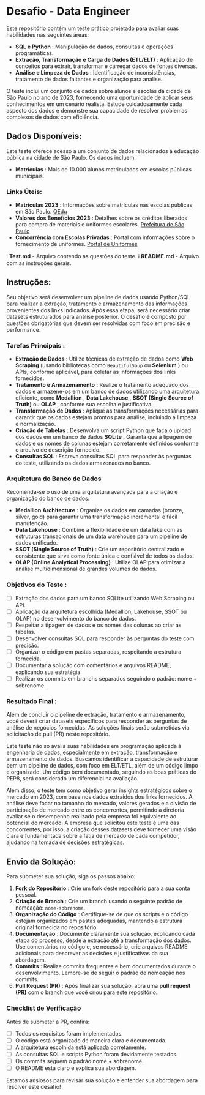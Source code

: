 # **Desafio - Data Engineer**

Este repositório contém um teste prático projetado para avaliar suas habilidades nas seguintes áreas:

* **SQL e Python** : Manipulação de dados, consultas e operações programáticas.
* **Extração, Transformação e Carga de Dados (ETL/ELT)** : Aplicação de conceitos para extrair, transformar e carregar dados de fontes diversas.
* **Análise e Limpeza de Dados** : Identificação de inconsistências, tratamento de dados faltantes e organização para análise.

O teste inclui um conjunto de dados sobre alunos e escolas da cidade de São Paulo no ano de 2023, fornecendo uma oportunidade de aplicar seus conhecimentos em um cenário realista. Estude cuidadosamente cada aspecto dos dados e demonstre sua capacidade de resolver problemas complexos de dados com eficiência.

## **Dados Disponíveis:**

Este teste oferece acesso a um conjunto de dados relacionados à educação pública na cidade de São Paulo. Os dados incluem:

* **Matrículas** : Mais de 10.000 alunos matriculados em escolas públicas municipais.

### Links Úteis:

* **Matrículas 2023** : Informações sobre matrículas nas escolas públicas em São Paulo. [QEdu](https://qedu.org.br/municipio/3550308-sao-paulo)
* **Valores dos Benefícios 2023** : Detalhes sobre os créditos liberados para compra de materiais e uniformes escolares. [Prefeitura de São Paulo](https://capital.sp.gov.br/w/noticia/prefeitura-libera-creditos-para-compra-de-material-e-uniforme-escolar-para-mais-de-28-6-mil-novos-estudantes-matriculados-na-rede-municipal)
* **Concorrência com Escolas Privadas** : Portal com informações sobre o fornecimento de uniformes. [Portal de Uniformes](https://portaldeuniformes.sme.prefeitura.sp.gov.br/)

ℹ️ **Test.md** - Arquivo contendo as questões do teste.
ℹ️ **README.md** - Arquivo com as instruções gerais.

## **Instruções:**

Seu objetivo será desenvolver um pipeline de dados usando Python/SQL para realizar a extração, tratamento e armazenamento das informações provenientes dos links indicados. Após essa etapa, será necessário criar datasets estruturados para análise posterior. O desafio é composto por questões obrigatórias que devem ser resolvidas com foco em precisão e performance.

### **Tarefas Principais** :

* **Extração de Dados** : Utilize técnicas de extração de dados como **Web Scraping** (usando bibliotecas como `BeautifulSoup` ou  **Selenium** ) ou APIs, conforme aplicável, para coletar as informações dos links fornecidos.
* **Tratamento e Armazenamento** : Realize o tratamento adequado dos dados e armazene-os em um banco de dados utilizando uma arquitetura eficiente, como  **Medallion** ,  **Data Lakehouse** , **SSOT (Single Source of Truth)** ou  **OLAP** , conforme sua escolha e justificativa.
* **Transformação de Dados** : Aplique as transformações necessárias para garantir que os dados estejam prontos para análise, incluindo a limpeza e normalização.
* **Criação de Tabelas** : Desenvolva um script Python que faça o upload dos dados em um banco de dados  **SQLite** . Garanta que a tipagem de dados e os nomes de colunas estejam corretamente definidos conforme o arquivo de descrição fornecido.
* **Consultas SQL** : Escreva consultas SQL para responder às perguntas do teste, utilizando os dados armazenados no banco.

### **Arquitetura do Banco de Dados**

Recomenda-se o uso de uma arquitetura avançada para a criação e organização do banco de dados:

* **Medallion Architecture** : Organize os dados em camadas (bronze, silver, gold) para garantir uma transformação incremental e fácil manutenção.
* **Data Lakehouse** : Combine a flexibilidade de um data lake com as estruturas transacionais de um data warehouse para um pipeline de dados unificado.
* **SSOT (Single Source of Truth)** : Crie um repositório centralizado e consistente que sirva como fonte única e confiável de todos os dados.
* **OLAP (Online Analytical Processing)** : Utilize OLAP para otimizar a análise multidimensional de grandes volumes de dados.

### **Objetivos do Teste** :

* [ ] Extração dos dados para um banco SQLite utilizando Web Scraping ou API.
* [ ] Aplicação da arquitetura escolhida (Medallion, Lakehouse, SSOT ou OLAP) no desenvolvimento do banco de dados.
* [ ] Respeitar a tipagem de dados e os nomes das colunas ao criar as tabelas.
* [ ] Desenvolver consultas SQL para responder às perguntas do teste com precisão.
* [ ] Organizar o código em pastas separadas, respeitando a estrutura fornecida.
* [ ] Documentar a solução com comentários e arquivos README, explicando sua estratégia.
* [ ] Realizar os commits em branchs separados seguindo o padrão: nome + sobrenome.

### **Resultado Final** :

Além de concluir o pipeline de extração, tratamento e armazenamento, você deverá criar datasets específicos para responder às perguntas de análise de negócios fornecidas. As soluções finais serão submetidas via solicitação de pull (PR) neste repositório.

Este teste não só avalia suas habilidades em programação aplicada à engenharia de dados, especialmente em extração, transformação e armazenamento de dados. Buscamos identificar a capacidade de estruturar bem um pipeline de dados, com foco em ELT/ETL, além de um código limpo e organizado. Um código bem documentado, seguindo as boas práticas do PEP8, será considerado um diferencial na avaliação.

Além disso, o teste tem como objetivo gerar insights estratégicos sobre o mercado em 2023, com base nos dados extraídos dos links fornecidos. A análise deve focar no tamanho do mercado, valores gerados e a divisão de participação de mercado entre os concorrentes, permitindo à diretoria avaliar se o desempenho realizado pela empresa foi equivalente ao potencial do mercado. A empresa que solicitou este teste é uma das concorrentes, por isso, a criação desses datasets deve fornecer uma visão clara e fundamentada sobre a fatia de mercado de cada competidor, ajudando na tomada de decisões estratégicas.

## **Envio da Solução:**

Para submeter sua solução, siga os passos abaixo:

1. **Fork do Repositório** : Crie um fork deste repositório para a sua conta pessoal.
2. **Criação de Branch** : Crie um branch usando o seguinte padrão de nomeação: `nome-sobrenome`.
3. **Organização do Código** : Certifique-se de que os scripts e o código estejam organizados em pastas adequadas, mantendo a estrutura original fornecida no repositório.
4. **Documentação** : Documente claramente sua solução, explicando cada etapa do processo, desde a extração até a transformação dos dados. Use comentários no código e, se necessário, crie arquivos README adicionais para descrever as decisões e justificativas da sua abordagem.
5. **Commits** : Realize commits frequentes e bem documentados durante o desenvolvimento. Lembre-se de seguir o padrão de nomeação nos commits.
6. **Pull Request (PR)** : Após finalizar sua solução, abra uma **pull request (PR)** com o branch que você criou para este repositório.

### **Checklist de Verificação**

Antes de submeter a PR, confira:

* [ ] Todos os requisitos foram implementados.
* [ ] O código está organizado de maneira clara e documentada.
* [ ] A arquitetura escolhida está aplicada corretamente.
* [ ] As consultas SQL e scripts Python foram devidamente testados.
* [ ] Os commits seguem o padrão nome + sobrenome.
* [ ] O README está claro e explica sua abordagem.

Estamos ansiosos para revisar sua solução e entender sua abordagem para resolver este desafio!
